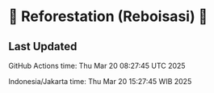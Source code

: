 
# 🌳 Reforestation (Reboisasi) 🌲

## Last Updated

GitHub Actions time: Thu Mar 20 08:27:45 UTC 2025

Indonesia/Jakarta time: Thu Mar 20 15:27:45 WIB 2025
